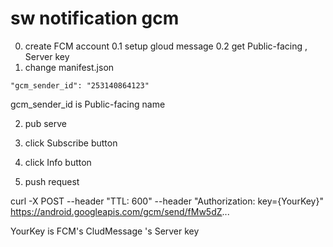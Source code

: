 # sw notification gcm
0. create FCM account
0.1 setup gloud message
0.2 get Public-facing , Server key
1. change manifest.json

```
"gcm_sender_id": "253140864123"
```

gcm_sender_id is Public-facing name

2. pub serve

3. click Subscribe button

4. click Info button

5. push request

curl -X POST --header "TTL: 600" --header "Authorization: key={YourKey}" https://android.googleapis.com/gcm/send/fMw5dZ...

YourKey is  FCM's CludMessage 's Server key




